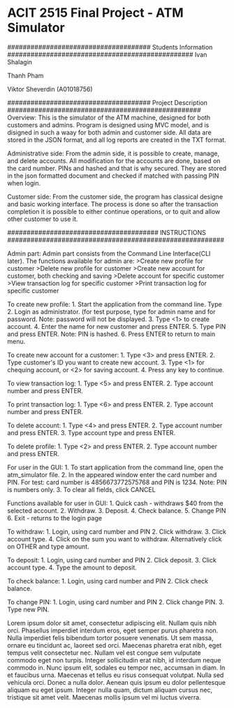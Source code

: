 # ACIT 2515 Final Project - ATM Simulator

##################################### Students Information ################################################
Ivan Shalagin

Thanh Pham

Viktor Sheverdin (A01018756)

##################################### Project Description ##################################################
Overview:
    This is the simulator of the ATM machine, designed for both customers and admins.
    Program is designed using MVC model, and is disigned in such a waay for both admin and customer side.
    All data are stored in the JSON format, and all log reports are created in the TXT format.


Administrative side:
    From the admin side, it is possible to create, manage, and delete accounts.
    All modification for the accounts are done, based on the card number.
    PINs and hashed and that is why secured. They are stored in the json formatted document and checked if matched with
    passing PIN when login.

Customer side:
    From the customer side, the program has classical designe and basic working interface.
    The process is done so after the transaction completion it is possible to either continue operations, or
    to quit and allow other customer to use it.


####################################### INSTRUCTIONS ########################################################


Admin part:
Admin part consists from the Command Line Interface(CLI later).
The functions available for admin are:
    >Create new profile for customer
    >Delete new profile for customer
    >Create new account for customer, both checking and saving
    >Delete account for specific customer
    >View transaction log for specific customer
    >Print transaction log for specific customer

To create new profile:
    1. Start the application from the command line. Type <python banking_manager.py>
    2. Login as administrator. (for test purpose, type <a> for admin name and <a> for password.
        Note: password will not be displayed.
    3. Type <1> to create account.
    4. Enter the name for new customer and press ENTER.
    5. Type PIN and press ENTER.
        Note: PIN is hashed.
    6. Press ENTER to return to main menu.

To create new account for a customer:
    1. Type <3> and press ENTER.
    2. Type customer's ID you want to create new account.
    3. Type <1> for chequing account, or <2> for saving account.
    4. Press any key to continue.

To view transaction log:
    1. Type <5> and press ENTER.
    2. Type account number and press ENTER.

To print transaction log:
    1. Type <6> and press ENTER.
    2. Type account number and press ENTER.

To delete account:
    1. Type <4> and press ENTER.
    2. Type account number and press ENTER.
    3. Type account type and press ENTER.

To delete profile:
    1. Type <2> and press ENTER.
    2. Type account number and press ENTER.

For user in the GUI:
    1. To start application from the command line, open the atm_simulator file.
    2. In the appeared window enter the card number and PIN. For test: card number is 4856673772575768 and
        PIN is 1234.
        Note: PIN is numbers only.
    3. To clear all fields, click CANCEL

Functions available for user in GUI:
    1. Quick cash - withdraws $40 from the selected account.
    2. Withdraw.
    3. Deposit.
    4. Check balance.
    5. Change PIN
    6. Exit - returns to the login page

To withdraw:
    1. Login, using card number and PIN
    2. Click withdraw.
    3. Click account type.
    4. Click on the sum you want to withdraw. Alternatively click on OTHER and type amount.

To deposit:
    1. Login, using card number and PIN
    2. Click deposit.
    3. Click account type.
    4. Type the amount to deposit.

To check balance:
    1. Login, using card number and PIN
    2. Click check balance.

To change PIN:
    1. Login, using card number and PIN
    2. Click change PIN.
    3. Type new PIN.


Lorem ipsum dolor sit amet, consectetur adipiscing elit. Nullam quis nibh orci. Phasellus imperdiet interdum eros, eget semper purus pharetra non. Nulla imperdiet felis bibendum tortor posuere venenatis. Ut sem massa, ornare eu tincidunt ac, laoreet sed orci. Maecenas pharetra erat nibh, eget tempus velit consectetur nec. Nullam vel est congue sem vulputate commodo eget non turpis. Integer sollicitudin erat nibh, id interdum neque commodo in. Nunc ipsum elit, sodales eu tempor nec, accumsan in diam. In et faucibus urna. Maecenas et tellus eu risus consequat volutpat. Nulla sed vehicula orci. Donec a nulla dolor. Aenean quis ipsum eu dolor pellentesque aliquam eu eget ipsum. Integer nulla quam, dictum aliquam cursus nec, tristique sit amet velit. Maecenas mollis ipsum vel mi luctus viverra.